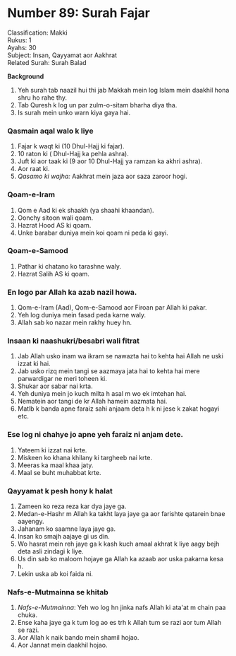 # Number 89: Surah Fajar

Classification: Makki  
Rukus: 1  
Ayahs: 30  
Subject: Insan, Qayyamat aor Aakhrat   
Related Surah: Surah Balad

**Background**
1. Yeh surah tab naazil hui thi jab Makkah mein log Islam mein daakhil hona shru ho rahe thy.
2. Tab Quresh k log un par zulm-o-sitam bharha diya tha.
3. Is surah mein unko warn kiya gaya hai.

### Qasmain aqal walo k liye
1. Fajar k waqt ki (10 Dhul-Hajj ki fajar).
2. 10 raton ki ( Dhul-Hajj ka pehla ashra).
3. Juft ki aor taak ki (9 aor 10 Dhul-Hajj ya ramzan ka akhri ashra).
4. Aor raat ki.
5. *Qasamo ki wajha:* Aakhrat mein jaza aor saza zaroor hogi.

### Qoam-e-Iram
1. Qom e Aad ki ek shaakh (ya shaahi khaandan).
2. Oonchy sitoon wali qoam.
3. Hazrat Hood AS ki qoam.
4. Unke barabar duniya mein koi qoam ni peda ki gayi.

### Qoam-e-Samood
1. Pathar ki chatano ko tarashne waly.
2. Hazrat Salih AS ki qoam.

### En logo par Allah ka azab nazil howa.
1. Qom-e-Iram (Aad), Qom-e-Samood aor Firoan par Allah ki pakar.
2. Yeh log duniya mein fasad peda karne waly.
3. Allah sab ko nazar mein rakhy huey hn.

### Insaan ki naashukri/besabri wali fitrat
1. Jab Allah usko inam wa ikram se nawazta hai to kehta hai Allah ne uski izzat ki hai.
2. Jab usko rizq mein tangi se aazmaya jata hai to kehta hai mere parwardigar ne meri toheen ki.
3. Shukar aor sabar nai krta.
4. Yeh duniya mein jo kuch milta h asal m wo ek imtehan hai. 
5. Nematein aor tangi de kr Allah hamein aazmata hai.
6. Matlb k banda apne faraiz sahi anjaam deta h k ni jese k zakat hogayi etc.

### Ese log ni chahye jo apne yeh faraiz ni anjam dete.
1. Yateem ki izzat nai krte.
2. Miskeen ko khana khilany ki targheeb nai krte.
3. Meeras ka maal khaa jaty.
4. Maal se buht muhabbat krte.

### Qayyamat k pesh hony k halat
1. Zameen ko reza reza kar dya jaye ga.
2. Medan-e-Hashr m Allah ka takht laya jaye ga aor farishte qatarein bnae aayengy.
3. Jahanam ko saamne laya jaye ga.
4. Insan ko smajh aajaye gi us din.
5. Wo hasrat mein reh jaye ga k kash kuch amaal akhrat k liye aagy bejh deta asli zindagi k liye.
6. Us din sab ko maloom hojaye ga Allah ka azaab aor uska pakarna kesa h.
7. Lekin uska ab koi faida ni.

### Nafs-e-Mutmainna se khitab
1. *Nafs-e-Mutmainna*: Yeh wo log hn jinka nafs Allah ki ata'at m chain paa chuka.
1. Ense kaha jaye ga k tum log ao es trh k Allah tum se razi aor tum Allah se razi.
2. Aor Allah k naik bando mein shamil hojao.
3. Aor Jannat mein daakhil hojao.
